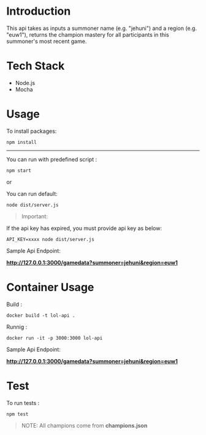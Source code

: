 # Introduction

This api takes as inputs a summoner name (e.g. "jehuni") and a region (e.g. "euw1"),  returns the champion mastery for all participants in this summoner's most recent game.

# Tech Stack
- Node.js
- Mocha


# Usage

To install packages:

```console
npm install 
```

---
You can run with predefined script :

```console
npm start 
```

or

You can run default: 

```console
node dist/server.js 
```

> Important: 

If the api key has expired,  you must provide api key as below:

```console
API_KEY=xxxx node dist/server.js 
```


Sample Api Endpoint: 

**http://127.0.0.1:3000/gamedata?summoner=jehuni&region=euw1**


# Container Usage

Build :
```console
docker build -t lol-api .
```

Runnig :
```console
docker run -it -p 3000:3000 lol-api
```

Sample Api Endpoint: 

**http://127.0.0.1:3000/gamedata?summoner=jehuni&region=euw1**

# Test

To run tests :

```console
npm test 
```

> NOTE: All champions come from **champions.json**
